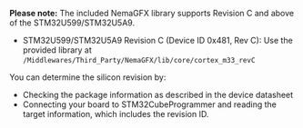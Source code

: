 **Please note:**
The included NemaGFX library supports Revision C and above of the STM32U599/STM32U5A9. 

- STM32U599/STM32U5A9 Revision C (Device ID 0x481, Rev C): Use the provided library at `/Middlewares/Third_Party/NemaGFX/lib/core/cortex_m33_revC`

You can determine the silicon revision by:

- Checking the package information as described in the device datasheet
- Connecting your board to STM32CubeProgrammer and reading the target information, which includes the revision ID.
